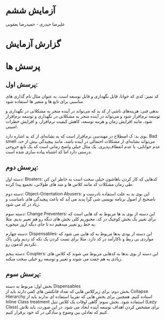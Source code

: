 # آزمایش ششم
علیرضا حیدری - حمیدرضا یعقوبی
# گزارش آزمایش

# پرسش ها
## پرسش اول:
کد تمیز: کدی که خوانا، قابل نگهداری و قابل توسعه است. به عنوان مثال نام گذاری های مناسبی برای تابع ها و متغیر ها استفاده شود.  

بدهی فنی: هزینه‌های ناشی از کد بد که می‌تواند در آینده منجر به مشکلاتی در نگهداری و توسعه نرم‌افزار شود و می‌تواند در آینده منجر به مشکلاتی در نگهداری و توسعه نرم‌افزار شود، مانند افزایش زمان و هزینه توسعه، کاهش کیفیت نرم‌افزار، و افزایش خطرات امنیتی.  

بوی بد: ک اصطلاح در مهندسی نرم‌افزار است که به نشانه‌ای از کد بد اشاره دارد. Bad smell می‌تواند نشانه‌ای از مشکلات احتمالی در آینده باشد، مانند پیچیدگی بیش از حد، عدم خوانایی، یا عدم انعطاف‌پذیری. یک مثال خیلی واضح زمانی است که یک تابع خروجی درستی دارد اما کد اشتباه پیاده سازی شده است.  

## پرسش دوم:
دسته اول: Bloaters: کدهایی که کار کردن باهاشون خیلی سخت است به خاطر این کی طی زمان مشکلات کد مانند کلاس ها و متد های طولانی، تجمیع پیدا کرده.  

دسته دوم: Object-Orientation Abusers: این بوی بد به علت استفاده نادرست و ناصحیح از اصول برنامه نویسی شی گرا پدید می آید که باعث پیچیدگی های نامناسب و زیاد در کد می شود.  
   
دسته سوم: Change Preventers: این دسته از بوی بد ها مربوط به کد هایی است که برای تغییر یک بخش کوچیک در کد، مجبوریم کلی بخش های دیگه رو هم تغییر بدیم. مثلا یه خط رو تغییر میدهیم ده تا جای دیگه ارور میخوره.  

دسته چهارم: Dispensables: این دسته از بودی بدها مربوط به کد هایی می شود که مواردی بی ربط و ناکارآمد در کد دارد. مثلا برای تست کردن یک تکه کد زدیم ولی پاک نکردیم کدمون رو.  

دسته پنجم: Couplers: این دسته از بوی بدها به کدهایی مربوط می شوند که کلاس های زیادی به هم جفت می شوند و تغییر و توسعه رو خیلی سخت میکنه.

## پرسش سوم:
بخش اول: مربوط به دسته Dispensables  
بخش دوم: برای زیرکلاس هایی که تعداد فانکشن های کمی دارند باید از Collapse Hierarchy استاده کنیم. همچنین برای بخش هایی که تفریبا استفاده ای ندارند باید از Inline Class treatment استفاده شود.
بخش سوم: گاهی اوقات یک کلاس تنبل (Lazy Class) برای مشخص کردن اهداف توسعه آینده ایجاد می شود. در این صورت، باید تلاش کنیم که تعادلی بین وضوح و سادگی در کد خود برقرار کنیم.


